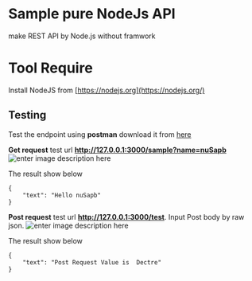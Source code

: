 # Sample pure NodeJs API
make REST API by Node.js without framwork

# Tool Require
Install NodeJS from [https://nodejs.org](https://nodejs.org/) 

## Testing

Test the endpoint using **postman**  download it from [here](https://www.getpostman.com/)

**Get request** test url **http://127.0.0.1:3000/sample?name=nuSapb**
![enter image description here](https://lh3.googleusercontent.com/eWEvz9Pq9_0hgQNC044Ew6riUS_u8AUBI5fT5VAWnX3ozRmzHxgF4x3XLxIVN-K7U6pmXyNuTWrV)

The result show below
```
{
    "text": "Hello nuSapb"
}
```
**Post request** test url **http://127.0.0.1:3000/test**.
Input Post body by raw json.
![enter image description here](https://lh3.googleusercontent.com/qGRUizImjBYwBUg1ZG7i-bhcBwbyWh_Y-AXHPaFjXG63Q7b0nF2sfOxwl1lhKXcEDaD1DXFxjvoa)

The result show below
```
{
    "text": "Post Request Value is  Dectre"
}
```